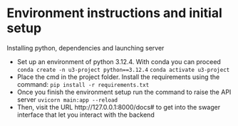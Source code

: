 <title>Medical app documentation</title>
<hgroup>
<h1>Environment instructions and initial setup</h1>
<p>Installing python, dependencies and launching server</p>
</hgroup>
<p>
<ul>
<li>Set up an environment of python 3.12.4. With conda you can proceed
<code>conda create -n u3-project python==3.12.4</code>
<code>conda activate u3-project</code></li>
<li>Place the cmd in the project folder. Install the requirements using the command:
<code>pip install -r requirements.txt</code></li>
<li>Once you finish the environment setup run the command to raise the API server
<code>uvicorn main:app --reload</code></li>
<li>Then, visit the URL http://127.0.0.1:8000/docs# to get into the swager interface that let you interact with the backend</li>
</p>